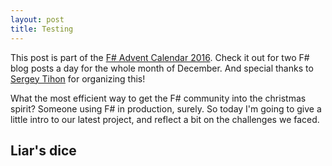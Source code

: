 ```yaml
---
layout: post
title: Testing  
---
```


This post is part of the [F# Advent Calendar 2016](https://sergeytihon.wordpress.com/2016/10/23/f-advent-calendar-in-english-2016/). Check it out for two F# blog posts a day for the whole month of December. And special thanks to [Sergey Tihon](https://twitter.com/sergey_tihon) for organizing this!

What the most efficient way to get the F# community into the christmas spirit? Someone using F# in production, surely.
So today I'm going to give a little intro to our latest project, and reflect a bit on the challenges we faced. 

<!--more-->

## Liar's dice

<!--
Description of AAA

Intro:
General introduction
Previous presentation about DASK
Description of the problem, going from SAS to F#.
SAS only has globals and macros => house of cards ready to tumble

Debugging made easy with the REPL. Being able to load up a single policy and call library functions on it. Mention deedle frames.

Result type - Railway oriented programming

Immutability is king

Beware of easy string translations

Performance in general.
GC stats, being allocation bound because of immutability

Testing. Mostly doing a full test. Good unit tests hard to implement for many business rules.
-->




